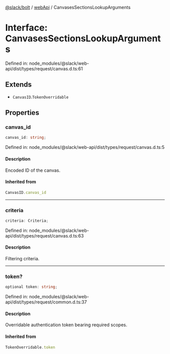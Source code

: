 [@slack/bolt](../../../../index.md) / [webApi](../index.md) / CanvasesSectionsLookupArguments

# Interface: CanvasesSectionsLookupArguments

Defined in: node\_modules/@slack/web-api/dist/types/request/canvas.d.ts:61

## Extends

- `CanvasID`.`TokenOverridable`

## Properties

### canvas\_id

```ts
canvas_id: string;
```

Defined in: node\_modules/@slack/web-api/dist/types/request/canvas.d.ts:5

#### Description

Encoded ID of the canvas.

#### Inherited from

```ts
CanvasID.canvas_id
```

***

### criteria

```ts
criteria: Criteria;
```

Defined in: node\_modules/@slack/web-api/dist/types/request/canvas.d.ts:63

#### Description

Filtering criteria.

***

### token?

```ts
optional token: string;
```

Defined in: node\_modules/@slack/web-api/dist/types/request/common.d.ts:37

#### Description

Overridable authentication token bearing required scopes.

#### Inherited from

```ts
TokenOverridable.token
```
